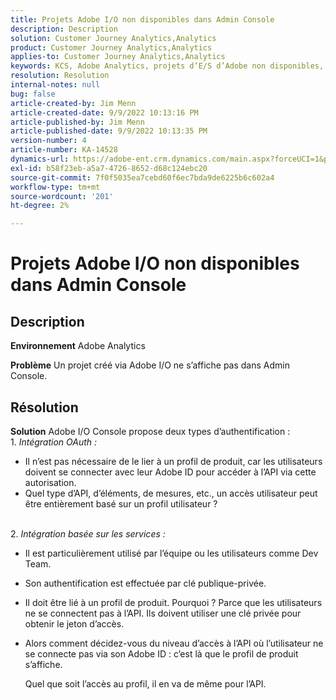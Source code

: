 ```yaml
---
title: Projets Adobe I/O non disponibles dans Admin Console
description: Description
solution: Customer Journey Analytics,Analytics
product: Customer Journey Analytics,Analytics
applies-to: Customer Journey Analytics,Analytics
keywords: KCS, Adobe Analytics, projets d’E/S d’Adobe non disponibles, Admin Console, intégration OAuth, intégration basée sur les services
resolution: Resolution
internal-notes: null
bug: false
article-created-by: Jim Menn
article-created-date: 9/9/2022 10:13:16 PM
article-published-by: Jim Menn
article-published-date: 9/9/2022 10:13:35 PM
version-number: 4
article-number: KA-14528
dynamics-url: https://adobe-ent.crm.dynamics.com/main.aspx?forceUCI=1&pagetype=entityrecord&etn=knowledgearticle&id=79289e96-8c30-ed11-9db1-0022480866ad
exl-id: b58f23eb-a5a7-4726-8652-d68c124ebc20
source-git-commit: 7f0f5035ea7cebd60f6ec7bda9de6225b6c602a4
workflow-type: tm+mt
source-wordcount: '201'
ht-degree: 2%

---
```


# Projets Adobe I/O non disponibles dans Admin Console

## Description


<b>Environnement</b>
Adobe Analytics

<b>Problème</b>
Un projet créé via Adobe I/O ne s’affiche pas dans Admin Console.


## Résolution


<b>Solution</b>
Adobe I/O Console propose deux types d’authentification :
<br>1. *Intégration OAuth :*
- Il n’est pas nécessaire de le lier à un profil de produit, car les utilisateurs doivent se connecter avec leur Adobe ID pour accéder à l’API via cette autorisation.
- Quel type d’API, d’éléments, de mesures, etc., un accès utilisateur peut être entièrement basé sur un profil utilisateur ?

<br>2. *Intégration basée sur les services :*
- Il est particulièrement utilisé par l’équipe ou les utilisateurs comme Dev Team.


- Son authentification est effectuée par clé publique-privée.


- Il doit être lié à un profil de produit. Pourquoi ? Parce que les utilisateurs ne se connectent pas à l’API. Ils doivent utiliser une clé privée pour obtenir le jeton d’accès.
- Alors comment décidez-vous du niveau d’accès à l’API où l’utilisateur ne se connecte pas via son Adobe ID : c’est là que le profil de produit s’affiche.

   Quel que soit l’accès au profil, il en va de même pour l’API.

